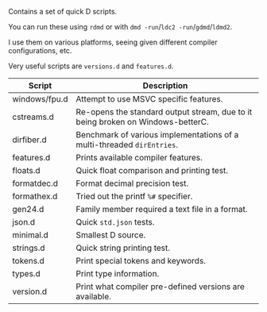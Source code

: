 Contains a set of quick D scripts.

You can run these using `rdmd` or with `dmd -run`/`ldc2 -run`/`gdmd`/`ldmd2`.

I use them on various platforms, seeing given different compiler configurations, etc.

Very useful scripts are `versions.d` and `features.d`.

| Script | Description |
|---|---|
| windows/fpu.d | Attempt to use MSVC specific features. |
| cstreams.d | Re-opens the standard output stream, due to it being broken on Windows-betterC. |
| dirfiber.d | Benchmark of various implementations of a multi-threaded `dirEntries`. |
| features.d | Prints available compiler features. |
| floats.d | Quick float comparison and printing test. |
| formatdec.d | Format decimal precision test. |
| formathex.d | Tried out the printf `%#` specifier. |
| gen24.d | Family member required a text file in a format. |
| json.d | Quick `std.json` tests. |
| minimal.d | Smallest D source. |
| strings.d | Quick string printing test. |
| tokens.d | Print special tokens and keywords. |
| types.d | Print type information. |
| version.d | Print what compiler pre-defined versions are available. |